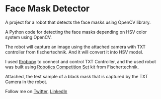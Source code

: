 # Face Mask Detector

A project for a robot that detects the face masks using OpenCV library.

A Python code for detecting the face masks depending on HSV color system using OpenCV.

The robot will capture an image using the attached camera with TXT controller from fischertechnik. And it will convert it into HSV model.

I used [ftrobopy](https://github.com/ftrobopy/ftrobopy) to connect and control TXT Controller, and the used robot was built using [Robotics Competition Set](https://www.fischertechnik.de/en/products/teaching/stem-robotics/519143-robotics-competition-set) kit from Fischertechnik.

Attached, the test sample of a black mask that is captured by the TXT Camera in the robot.

Follow me on [Twitter](https://twitter.com/MeqdadDev), [LinkedIn](https://www.linkedin.com/in/meqdad-darwish/)